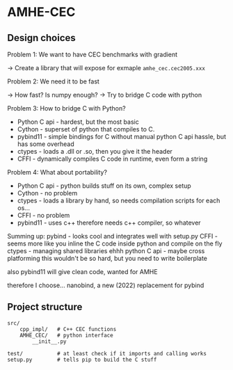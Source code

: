 # AMHE-CEC

## Design choices

Problem 1: We want to have CEC benchmarks with gradient

-> Create a library that will expose for exmaple `amhe_cec.cec2005.xxx`

Problem 2: We need it to be fast

-> How fast? Is numpy enough?
-> Try to bridge C code with python

Problem 3: How to bridge C with Python?

* Python C api - hardest, but the most basic
* Cython - superset of python that compiles to C.
* pybind11 - simple bindings for C without manual python C api hassle, but has some overhead
* ctypes - loads a .dll or .so, then you give it the header
* CFFI - dynamically compiles C code in runtime, even form a string

Problem 4: What about portability?

* Python C api - python builds stuff on its own, complex setup
* Cython - no problem
* ctypes - loads a library by hand, so needs compilation scripts for each os...
* CFFI - no problem
* pybind11 - uses c++ therefore needs c++ compiler, so whatever


Summing up:
pybind - looks cool and integrates well with setup.py
CFFI - seems more like you inline the C code inside python and compile on the fly
ctypes - managing shared libraries ehhh
python C api - maybe cross platforming this wouldn't be so hard, but you need to write boilerplate

also pybind11 will give clean code, wanted for AMHE

therefore I choose... nanobind, a new (2022) replacement for pybind

## Project structure

```
src/
    cpp_impl/   # C++ CEC functions
    AMHE_CEC/   # python interface
        __init__.py

test/           # at least check if it imports and calling works
setup.py        # tells pip to build the C stuff

